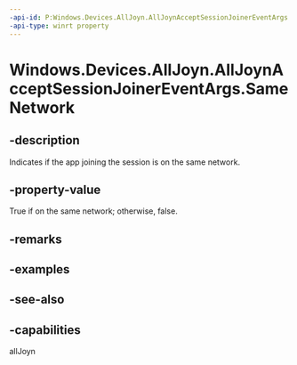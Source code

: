 ----api-id: P:Windows.Devices.AllJoyn.AllJoynAcceptSessionJoinerEventArgs.SameNetwork
-api-type: winrt property
---<!-- Property syntaxpublic bool SameNetwork { get; }--># Windows.Devices.AllJoyn.AllJoynAcceptSessionJoinerEventArgs.SameNetwork## -descriptionIndicates if the app joining the session is on the same network.## -property-valueTrue if on the same network; otherwise, false.## -remarks## -examples## -see-also## -capabilitiesallJoyn